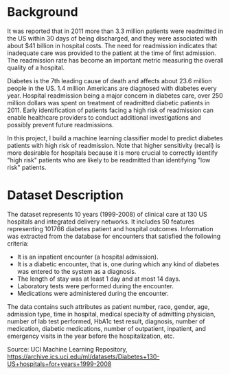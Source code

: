 # Background
It was reported that in 2011 more than 3.3 million patients were readmitted in the US within 30 days of being discharged, and they were associated with about $41 billion in hospital costs. The need for readmission indicates that inadequate care was provided to the patient at the time of first admission. The readmission rate has become an important metric measuring the overall quality of a hospital.

Diabetes is the 7th leading cause of death and affects about 23.6 million people in the US. 1.4 million Americans are diagnosed with diabetes every year. Hospital readmission being a major concern in diabetes care, over 250 million dollars was spent on treatment of readmitted diabetic patients in 2011. Early identification of patients facing a high risk of readmission can enable healthcare providers to conduct additional investigations and possibly prevent future readmissions.

In this project, I build a machine learning classifier model to predict diabetes patients with high risk of readmission. Note that higher sensitivity (recall) is more desirable for hospitals because it is more crucial to correctly identify "high risk" patients who are likely to be readmitted than identifying "low risk" patients.

# Dataset Description
The dataset represents 10 years (1999-2008) of clinical care at 130 US hospitals and integrated delivery networks. It includes 50 features representing 101766 diabetes patient and hospital outcomes. Information was extracted from the database for encounters that satisfied the following criteria:

- It is an inpatient encounter (a hospital admission).
- It is a diabetic encounter, that is, one during which any kind of diabetes was entered to the system as a diagnosis.
- The length of stay was at least 1 day and at most 14 days.
- Laboratory tests were performed during the encounter.
- Medications were administered during the encounter.

The data contains such attributes as patient number, race, gender, age, admission type, time in hospital, medical specialty of admitting physician, number of lab test performed, HbA1c test result, diagnosis, number of medication, diabetic medications, number of outpatient, inpatient, and emergency visits in the year before the hospitalization, etc.

Source: UCI Machine Learning Repository, https://archive.ics.uci.edu/ml/datasets/Diabetes+130-US+hospitals+for+years+1999-2008
